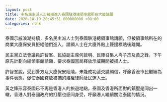 ```yaml
---
layout: post
title: 多名民主派人士被拒進入泰國駐港總領事館所在大廈請願
date: 2020-10-19 20:45:51.000000000 +08:00
categories: rthk
---
```


泰國示威浪潮持續，多名民主派人士到泰國駐港總領事館請願，但被領事館所在的商業大廈保安員拒絕他們進入，請願人士在大廈外貼上聲援標貼後離開。

民主黨立法會議員許智峯、民協副主席何啟明、民陣召集人岑子杰及黃之鋒，下午原先計劃向總領事館請願，要求泰國當局釋放示威期間被捕人士。

許智峯說，受到警方及大廈保安阻隢，未能成功遞交請願信，呼籲香港市民繼續為事件表態，促使泰國釋放被捕的維權律師及民運人士。

黃之鋒形容泰國已不再是香港人的旅遊地點，泰國及香港所面對的鎮壓是同出一轍，香港人對泰國政府的打壓也感同身受，呼籲港人繼續關注泰國的情況。

